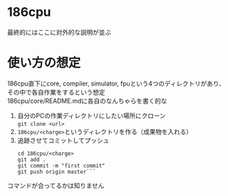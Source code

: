 # 186cpu
最終的にはここに対外的な説明が並ぶ

# 使い方の想定
186cpu直下にcore, compiler, simulator, fpuという4つのディレクトリがあり、その中で各自作業をするという想定  
186cpu/core/README.mdに各自のなんちゃらを書く的な  
1. 自分のPCの作業ディレクトリにしたい場所にクローン  
   `git clone <url>`
2. `186cpu/<charge>`というディレクトリを作る（成果物を入れる）  
3. 追跡させてコミットしてプッシュ  
   ```
   cd 186cpu/<charge>  
   git add .  
   git commit -m "first commit"
   git push origin master```  

コマンドが合ってるかは知りません
